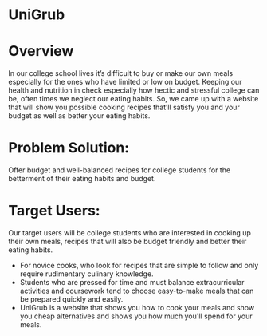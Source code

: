 # UniGrub

# Overview 

In our college school lives it’s difficult to buy or make our own meals especially for the ones who have limited or low on budget. Keeping our health and nutrition in check especially how hectic and stressful college can be, often times we neglect our eating habits. So, we came up with a website that will show you possible cooking recipes that’ll satisfy you and your budget as well as better your eating habits. 

# Problem Solution: 

Offer budget and well-balanced recipes for college students for the betterment of their eating habits and budget.  

# Target Users: 

Our target users will be college students who are interested in cooking up their own meals, recipes that will also be budget friendly and better their eating habits. 
- For novice cooks, who look for recipes that are simple to follow and only require rudimentary culinary knowledge. 
- Students who are pressed for time and must balance extracurricular activities and coursework tend to choose easy-to-make meals that can be prepared quickly and easily.  
- UniGrub is a website that shows you how to cook your meals and show you cheap alternatives and shows you how much you'll spend for your meals.
